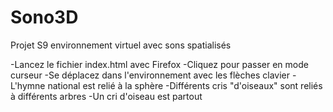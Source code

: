 # Sono3D
Projet S9 environnement virtuel avec sons spatialisés

-Lancez le fichier index.html avec Firefox
-Cliquez pour passer en mode curseur
-Se déplacez dans l'environnement avec les flèches clavier
-L'hymne national est relié à la sphère
-Différents cris "d'oiseaux" sont reliés à différents arbres
-Un cri d'oiseau est partout
